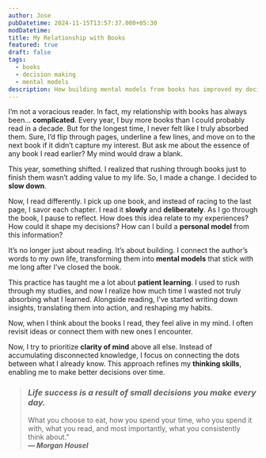 ```yaml
---
author: Jose
pubDatetime: 2024-11-15T13:57:37.000+05:30
modDatetime: 
title: My Relationship with Books
featured: true
draft: false
tags:
  - books
  - decision making
  - mental models
description: How building mental models from books has improved my decision-making and clarity of mind.
---
```


I’m not a voracious reader. In fact, my relationship with books has always been… **complicated**. Every year, I buy more books than I could probably read in a decade. But for the longest time, I never felt like I truly absorbed them. Sure, I’d flip through pages, underline a few lines, and move on to the next book if it didn’t capture my interest. But ask me about the essence of any book I read earlier? My mind would draw a blank.  

This year, something shifted. I realized that rushing through books just to finish them wasn’t adding value to my life. So, I made a change. I decided to **slow down**.  

Now, I read differently. I pick up one book, and instead of racing to the last page, I savor each chapter. I read it **slowly** and **deliberately**. As I go through the book, I pause to reflect. How does this idea relate to my experiences? How could it shape my decisions? How can I build a **personal model** from this information?  

It’s no longer just about reading. It’s about building. I connect the author’s words to my own life, transforming them into **mental models** that stick with me long after I’ve closed the book.  

This practice has taught me a lot about **patient learning**. I used to rush through my studies, and now I realize how much time I wasted not truly absorbing what I learned. Alongside reading, I’ve started writing down insights, translating them into action, and reshaping my habits.  

Now, when I think about the books I read, they feel alive in my mind. I often revisit ideas or connect them with new ones I encounter.  

Now, I try to prioritize **clarity of mind** above all else. Instead of accumulating disconnected knowledge, I focus on connecting the dots between what I already know. This approach refines my **thinking skills**, enabling me to make better decisions over time.

> ### *Life success is a result of small decisions you make every day.* 
> What you choose to eat, how you spend your time, who you spend it with, what you read, and most importantly, what you consistently think about."  
> ***― Morgan Housel*** 
